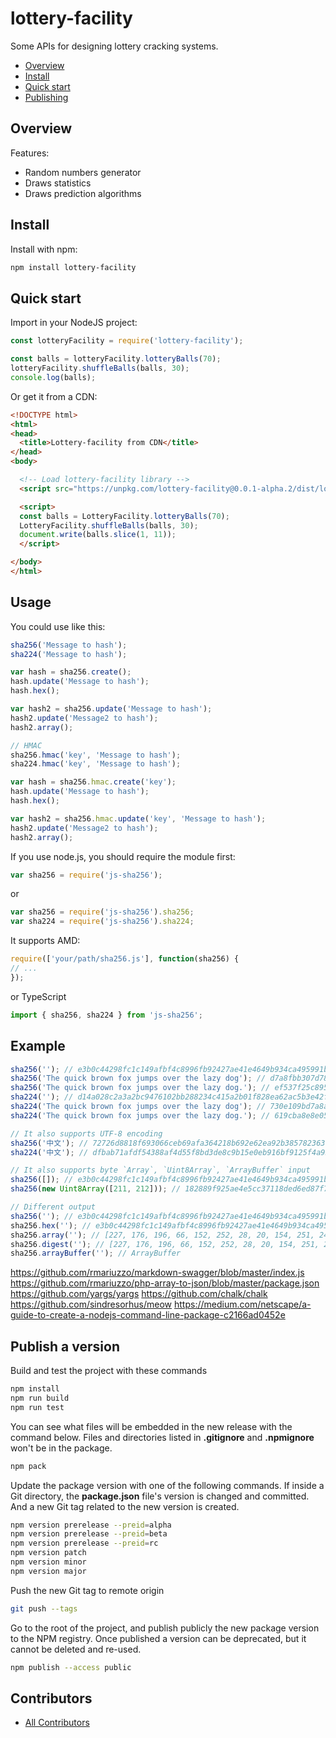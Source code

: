 # lottery-facility
Some APIs for designing lottery cracking systems.


<!-- TOC -->
- [Overview](#overview)
- [Install](#install)
- [Quick start](#quick-start)
- [Publishing](#publish-a-version)


## Overview

Features:
* Random numbers generator
* Draws statistics
* Draws prediction algorithms


## Install

Install with npm:

```sh
npm install lottery-facility
```


## Quick start

Import in your NodeJS project:

```js
const lotteryFacility = require('lottery-facility');

const balls = lotteryFacility.lotteryBalls(70);
lotteryFacility.shuffleBalls(balls, 30);
console.log(balls);
```

Or get it from a CDN:

```html
<!DOCTYPE html>
<html>
<head>
  <title>Lottery-facility from CDN</title>
</head>
<body>

  <!-- Load lottery-facility library -->
  <script src="https://unpkg.com/lottery-facility@0.0.1-alpha.2/dist/lotteryfacility-webbundle.min.js"></script>

  <script>
  const balls = LotteryFacility.lotteryBalls(70);
  LotteryFacility.shuffleBalls(balls, 30);
  document.write(balls.slice(1, 11));
  </script>

</body>
</html>
```





## Usage
You could use like this:
```JavaScript
sha256('Message to hash');
sha224('Message to hash');

var hash = sha256.create();
hash.update('Message to hash');
hash.hex();

var hash2 = sha256.update('Message to hash');
hash2.update('Message2 to hash');
hash2.array();

// HMAC
sha256.hmac('key', 'Message to hash');
sha224.hmac('key', 'Message to hash');

var hash = sha256.hmac.create('key');
hash.update('Message to hash');
hash.hex();

var hash2 = sha256.hmac.update('key', 'Message to hash');
hash2.update('Message2 to hash');
hash2.array();
```
If you use node.js, you should require the module first:
```JavaScript
var sha256 = require('js-sha256');
```
or 
```JavaScript
var sha256 = require('js-sha256').sha256;
var sha224 = require('js-sha256').sha224;
```
It supports AMD:
```JavaScript
require(['your/path/sha256.js'], function(sha256) {
// ...
});
```
or TypeScript
```TypeScript
import { sha256, sha224 } from 'js-sha256';
```


<!--
lib/ is intended for code that can run as-is
src/ is intended for code that needs to be manipulated before it can be used
build/ is for any scripts or tooling needed to build your project
dist/ is for compiled modules that can be used with other systems.
bin/ is for any executable scripts, or compiled binaries used with, or built from your module.
test/ is for all of your project/module's test scripts
unit/ is a sub-directory for unit tests
integration/ is a sub-directory for integration tests
env/ is for any environment that's needed for testing
-->


## Example
```JavaScript
sha256(''); // e3b0c44298fc1c149afbf4c8996fb92427ae41e4649b934ca495991b7852b855
sha256('The quick brown fox jumps over the lazy dog'); // d7a8fbb307d7809469ca9abcb0082e4f8d5651e46d3cdb762d02d0bf37c9e592
sha256('The quick brown fox jumps over the lazy dog.'); // ef537f25c895bfa782526529a9b63d97aa631564d5d789c2b765448c8635fb6c
sha224(''); // d14a028c2a3a2bc9476102bb288234c415a2b01f828ea62ac5b3e42f
sha224('The quick brown fox jumps over the lazy dog'); // 730e109bd7a8a32b1cb9d9a09aa2325d2430587ddbc0c38bad911525
sha224('The quick brown fox jumps over the lazy dog.'); // 619cba8e8e05826e9b8c519c0a5c68f4fb653e8a3d8aa04bb2c8cd4c

// It also supports UTF-8 encoding
sha256('中文'); // 72726d8818f693066ceb69afa364218b692e62ea92b385782363780f47529c21
sha224('中文'); // dfbab71afdf54388af4d55f8bd3de8c9b15e0eb916bf9125f4a959d4

// It also supports byte `Array`, `Uint8Array`, `ArrayBuffer` input
sha256([]); // e3b0c44298fc1c149afbf4c8996fb92427ae41e4649b934ca495991b7852b855
sha256(new Uint8Array([211, 212])); // 182889f925ae4e5cc37118ded6ed87f7bdc7cab5ec5e78faef2e50048999473f

// Different output
sha256(''); // e3b0c44298fc1c149afbf4c8996fb92427ae41e4649b934ca495991b7852b855
sha256.hex(''); // e3b0c44298fc1c149afbf4c8996fb92427ae41e4649b934ca495991b7852b855
sha256.array(''); // [227, 176, 196, 66, 152, 252, 28, 20, 154, 251, 244, 200, 153, 111, 185, 36, 39, 174, 65, 228, 100, 155, 147, 76, 164, 149, 153, 27, 120, 82, 184, 85]
sha256.digest(''); // [227, 176, 196, 66, 152, 252, 28, 20, 154, 251, 244, 200, 153, 111, 185, 36, 39, 174, 65, 228, 100, 155, 147, 76, 164, 149, 153, 27, 120, 82, 184, 85]
sha256.arrayBuffer(''); // ArrayBuffer
```



https://github.com/rmariuzzo/markdown-swagger/blob/master/index.js
https://github.com/rmariuzzo/php-array-to-json/blob/master/package.json
https://github.com/yargs/yargs
https://github.com/chalk/chalk
https://github.com/sindresorhus/meow
https://medium.com/netscape/a-guide-to-create-a-nodejs-command-line-package-c2166ad0452e











## Publish a version

Build and test the project with these commands
```sh
npm install
npm run build
npm run test
```

You can see what files will be embedded in the new release with the command below. Files and directories listed in **.gitignore** and **.npmignore** won't be in the package.
```sh
npm pack
```

Update the package version with one of the following commands. If inside a Git directory, the **package.json** file's version is changed and committed. And a new Git tag related to the new version is created.
```sh
npm version prerelease --preid=alpha
npm version prerelease --preid=beta
npm version prerelease --preid=rc
npm version patch
npm version minor
npm version major
```

Push the new Git tag to remote origin
```sh
git push --tags
```

Go to the root of the project, and publish publicly the new package version to the NPM registry. Once published a version can be deprecated, but it cannot be deleted and re-used.
```sh
npm publish --access public
```


## Contributors

* [All Contributors](./AUTHORS)

